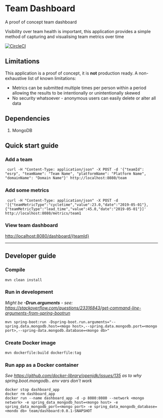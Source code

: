 # Team Dashboard
A proof of concept team dashboard

Visibility over team health is important, this application provides a simple method of capturing and visualising team metrics over time

[![CircleCI](https://circleci.com/gh/awconstable/teamdashboard.svg?style=shield)](https://circleci.com/gh/awconstable/teamdashboard)

## Limitations

This application is a proof of concept, it is **not** production ready.
A non-exhaustive list of known limitations:
* Metrics can be submitted multiple times per person within a period allowing the results to be intentionally or unintentionally skewed
* No security whatsoever - anonymous users can easily delete or alter all data

## Dependencies

1. MongoDB

## Quick start guide

### Add a team

```
 curl -H "Content-Type: application/json" -X POST -d '{"teamId": "esrp", "teamName": "Team Name", "platformName": "Platform Name", "domainName": "Domain Name"}' http://localhost:8080/team
```

### Add some metrics

```
 curl -H "Content-Type: application/json" -X POST -d '[{"teamMetricType":"cycletime","value":23.0,"date":"2019-05-01"},{"teamMetricType":"lead_time","value":45.0,"date":"2019-05-01"}]' http://localhost:8080/metrics/team1
```

### View team dashboard

<http://localhost:8080/dashboard/{teamId}>


---

## Developer guide

### Compile

```
mvn clean install
```

### Run in development

*Might be **-Drun.arguments** - see: https://stackoverflow.com/questions/23316843/get-command-line-arguments-from-spring-bootrun*

```
mvn spring-boot:run -Dspring-boot.run.arguments="--spring.data.mongodb.host=<mogo host>,--spring.data.mongodb.port=<mongo port>,--spring-data.mongodb.database=<mongo db>"
```

### Create Docker image

```
mvn dockerfile:build dockerfile:tag
```

### Run app as a Docker container

*See https://github.com/docker-library/openjdk/issues/135 as to why spring.boot.mongodb.. env vars don't work*

```
docker stop dashboard_app
docker rm dashboard_app
docker run --name dashboard_app -d -p 8080:8080 --network <mongo network> -e spring_data_mongodb_host=<mongo host> -e spring_data_mongodb_port=<mongo port> -e spring_data_mongodb_database=<mondo db> team/dashboard:0.0.1-SNAPSHOT
```

